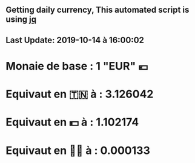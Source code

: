 ## Getting daily currency, This automated script is using [jq](https://stedolan.github.io/jq/)
## Last Update:  2019-10-14 à 16:00:02
 # Monaie de base : 1 "EUR" 💶 
 # Equivaut en 🇹🇳 à :  3.126042 
 # Equivaut en 💵 à : 1.102174
 # Equivaut en 🐱‍💻 à :  0.000133
